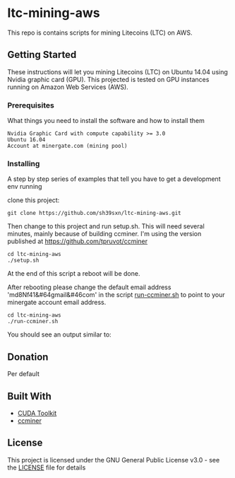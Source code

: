 # ltc-mining-aws
This repo is contains scripts for mining Litecoins (LTC) on AWS.

## Getting Started

These instructions will let you mining Litecoins (LTC) on Ubuntu 14.04 using Nvidia graphic card (GPU).
This projected is tested on GPU instances running on Amazon Web Services (AWS).


### Prerequisites

What things you need to install the software and how to install them

```
Nvidia Graphic Card with compute capability >= 3.0
Ubuntu 16.04
Account at minergate.com (mining pool)
```

### Installing

A step by step series of examples that tell you have to get a development env running

clone this project:

```
git clone https://github.com/sh39sxn/ltc-mining-aws.git
```

Then change to this project and run setup.sh. This will need several minutes, mainly because of building ccminer. I'm using the version published at https://github.com/tpruvot/ccminer


```
cd ltc-mining-aws
./setup.sh
```

At the end of this script a reboot will be done.

After rebooting please change the default email address 'md8Nf41&#64gmail&#46com' in the script [run-ccminer.sh](run-ccminer.sh) to point to your minergate account email address.

```
cd ltc-mining-aws
./run-ccminer.sh
```

You should see an output similar to:



## Donation

Per default 

## Built With

* [CUDA Toolkit](https://developer.nvidia.com/cuda-toolkit-archive)
* [ccminer](https://github.com/tpruvot/ccminer)


## License

This project is licensed under the GNU General Public License v3.0 - see the [LICENSE](LICENSE) file for details
